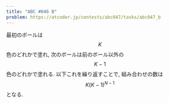 ```yaml
---
title: "ABC #046 B"
problem: https://atcoder.jp/contests/abc047/tasks/abc047_b
---
```

最初のボールは $$ K $$ 色のどれかで塗れ, 次のボールは前のボール以外の $$ K-1 $$ 色のどれかで塗れる. 以下これを繰り返すことで, 組み合わせの数は $$ K(K-1)^{N-1} $$ となる.
